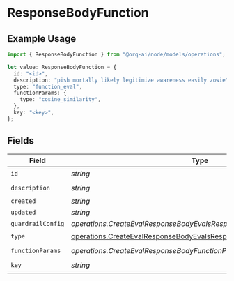 # ResponseBodyFunction

## Example Usage

```typescript
import { ResponseBodyFunction } from "@orq-ai/node/models/operations";

let value: ResponseBodyFunction = {
  id: "<id>",
  description: "pish mortally likely legitimize awareness easily zowie",
  type: "function_eval",
  functionParams: {
    type: "cosine_similarity",
  },
  key: "<key>",
};
```

## Fields

| Field                                                                                                                                                        | Type                                                                                                                                                         | Required                                                                                                                                                     | Description                                                                                                                                                  |
| ------------------------------------------------------------------------------------------------------------------------------------------------------------ | ------------------------------------------------------------------------------------------------------------------------------------------------------------ | ------------------------------------------------------------------------------------------------------------------------------------------------------------ | ------------------------------------------------------------------------------------------------------------------------------------------------------------ |
| `id`                                                                                                                                                         | *string*                                                                                                                                                     | :heavy_check_mark:                                                                                                                                           | N/A                                                                                                                                                          |
| `description`                                                                                                                                                | *string*                                                                                                                                                     | :heavy_check_mark:                                                                                                                                           | N/A                                                                                                                                                          |
| `created`                                                                                                                                                    | *string*                                                                                                                                                     | :heavy_minus_sign:                                                                                                                                           | N/A                                                                                                                                                          |
| `updated`                                                                                                                                                    | *string*                                                                                                                                                     | :heavy_minus_sign:                                                                                                                                           | N/A                                                                                                                                                          |
| `guardrailConfig`                                                                                                                                            | *operations.CreateEvalResponseBodyEvalsResponse200GuardrailConfig*                                                                                           | :heavy_minus_sign:                                                                                                                                           | N/A                                                                                                                                                          |
| `type`                                                                                                                                                       | [operations.CreateEvalResponseBodyEvalsResponse200ApplicationJSONType](../../models/operations/createevalresponsebodyevalsresponse200applicationjsontype.md) | :heavy_check_mark:                                                                                                                                           | N/A                                                                                                                                                          |
| `functionParams`                                                                                                                                             | *operations.CreateEvalResponseBodyFunctionParams*                                                                                                            | :heavy_check_mark:                                                                                                                                           | N/A                                                                                                                                                          |
| `key`                                                                                                                                                        | *string*                                                                                                                                                     | :heavy_check_mark:                                                                                                                                           | N/A                                                                                                                                                          |